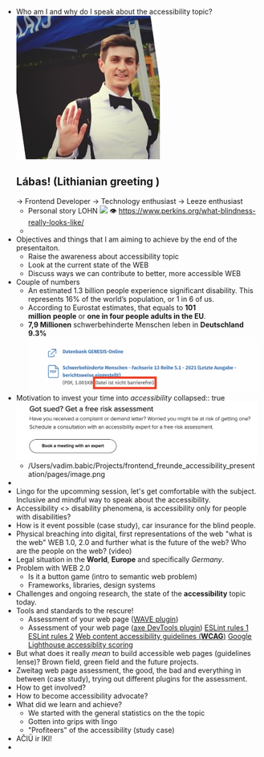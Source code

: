 - Who am I and why do I speak about the accessibility topic?
  ![image.png](../assets/image_1728980884509_0.png)
  ## Lábas! (Lithianian greeting )
  → Frontend Developer
  → Technology enthusiast
  → Leeze enthusiast
	- Personal story LOHN
	  ![](https://icrcat.com/wp-content/uploads/2016/10/leber-5.png)
	  👁️ https://www.perkins.org/what-blindness-really-looks-like/
	-
- Objectives and things that I am aiming to achieve by the end of the presentaiton.
	- Raise the awareness about accessibility topic
	- Look at the current state of the WEB
	- Discuss ways we can contribute to better, more accessible WEB
- Couple of numbers
	- An estimated 1.3 billion people experience significant disability. This represents 16% of the world’s population, or 1 in 6 of us.
	- According to Eurostat estimates, that equals to **101 million** **people** or **one in four people adults in the EU**.
	- **7,9 Millionen** schwerbehinderte Menschen leben in **Deutschland 9.3%**
	  ![image.png](../assets/image_1729009880196_0.png)
- Motivation to invest your time into *accessibility*
  collapsed:: true
  ![image.png](../assets/image_1728978408337_0.png)
	- /Users/vadim.babic/Projects/frontend_freunde_accessibility_presentation/pages/image.png
-
- Lingo for the upcomming session, let's get comfortable with the subject. Inclusive and mindful way to speak about the accessibility.
- Accessibility <> disability phenomena, is accessibility only for people with disabilities?
- How is it event possible (case study), car insurance for the blind people.
- Physical breaching into digital, first representations of the web "what is the web" WEB 1.0, 2.0 and further what is the future of the web? Who are the people on the web? (video)
- Legal situation in the **World**, **Europe** and specifically _*Germany*_.
- Problem with WEB 2.0
	- Is it a button game (intro to semantic web problem)
	- Frameworks, libraries, design systems
- Challenges and ongoing research, the state of the **accessibility** topic today.
- Tools and standards to the rescure!
	- Assessment of your web page ([WAVE plugin](https://wave.webaim.org/extension/))
	- Assessment of your web page ([axe DevTools plugin](https://chromewebstore.google.com/detail/axe-devtools-web-accessib/lhdoppojpmngadmnindnejefpokejbdd?pli=1))
	  [ESLint rules 1](https://web.dev/articles/accessibility-auditing-react)
	  [ESLint rules 2](https://typescript-eslint.io/rules/explicit-member-accessibility/)
	  [Web content accessibility guidelines (**WCAG**)](https://www.w3.org/WAI/standards-guidelines/wcag/)
	  [Google Lighthouse accessiblity scoring](https://developer.chrome.com/docs/lighthouse/accessibility/scoring)
- But what does it really *mean* to build accessible web pages (guidelines lense)? Brown field, green field and the future projects.
- Zweitag web page assessment, the good, the bad and everything in between (case study), trying out different plugins for the assessment.
- How to get involved?
- How to become accessibility advocate?
- What did we learn and achieve?
	- We started with the general statistics on the the topic
	- Gotten into grips with lingo
	- "Profiteers" of the accessibility (study case)
- AČIŪ ir IKI!
-